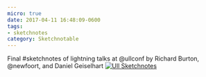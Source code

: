 ```yaml
---
micro: true
date: 2017-04-11 16:48:09-0600
tags:
- sketchnotes
category: Sketchnotable
---
```


Final #sketchnotes of lightning talks at @ullconf by Richard Burton, @newfoort, and Daniel Geiselhart [![Ull Sketchnotes](https://media.bennorris.org/images/sketchnotable/uploads/2018/953c0a89d0.jpg)](https://media.bennorris.org/images/sketchnotable/uploads/2018/953c0a89d0.jpg)